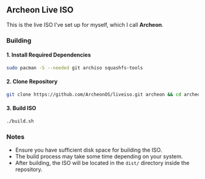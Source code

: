## Archeon Live ISO

This is the live ISO I’ve set up for myself, which I call **Archeon**.

### Building

#### 1. Install Required Dependencies

```bash
sudo pacman -S --needed git archiso squashfs-tools
```

#### 2. Clone Repository

```bash
git clone https://github.com/ArcheonOS/liveiso.git archeon && cd archeon
```

#### 3. Build ISO

```bash
./build.sh
```

### Notes
- Ensure you have sufficient disk space for building the ISO.
- The build process may take some time depending on your system.
- After building, the ISO will be located in the `dist/` directory inside the repository.
